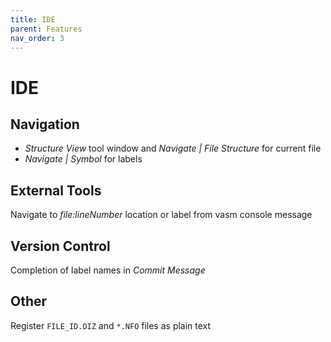 ```yaml
---
title: IDE
parent: Features
nav_order: 3
---
```


# IDE

## Navigation

* *Structure View* tool window and *Navigate \| File Structure* for current file
* *Navigate \| Symbol* for labels

## External Tools

Navigate to _file:lineNumber_ location or label from vasm console message
             
## Version Control

Completion of label names in _Commit Message_

## Other

Register `FILE_ID.DIZ` and `*.NFO` files as plain text

